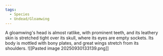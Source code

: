 ```yaml
---
tags:
  - Species
  - Undead/Gloamwing
---
```

A gloamwing's head is almost ratlike, with prominent teeth, and its leathery skin is stretched tight over its skull, where its eyes are empty sockets. Its body is mottled with bony plates, and great wings stretch from its shoulders.
![[Pasted image 20250930133139.png]]